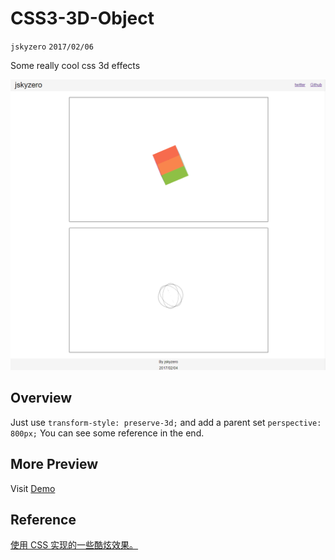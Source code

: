 # CSS3-3D-Object
`jskyzero` `2017/02/06`

Some really cool css 3d effects

![](images/preview.png)

## Overview

Just use `transform-style: preserve-3d;` and add a parent set `perspective: 800px;` You can see some reference in the end.

## More Preview

Visit [Demo](https://jskyzero.github.io/CSS3-3D-Object/)

## Reference

[使用 CSS 实现的一些酷炫效果。](https://github.com/chokcoco/css3-)